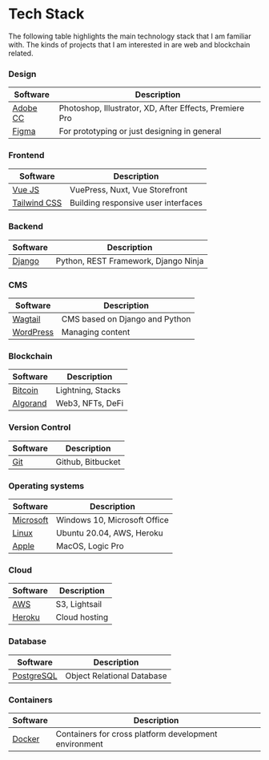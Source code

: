 # Tech Stack
The following table highlights the main technology stack that I am familiar with.  The kinds of projects that I am interested in are web and blockchain related. 

### Design
| Software | Description |
| ----------- | ----------- |
| [Adobe CC](https://www.adobe.com/ca/creativecloud.html) | Photoshop, Illustrator, XD, After Effects, Premiere Pro |
| [Figma](https://figma.com) | For prototyping or just designing in general |


### Frontend
| Software | Description |
| ----------- | ----------- |
| [Vue JS](https://vuejs.org/) | VuePress, Nuxt, Vue Storefront |
| [Tailwind CSS](https://tailwindcss.com/) | Building responsive user interfaces |

### Backend
| Software | Description |
| ----------- | ----------- |
| [Django](https://www.djangoproject.com/) | Python, REST Framework, Django Ninja |


### CMS
| Software | Description |
| ----------- | ----------- |
| [Wagtail](https://wagtail.org/) | CMS based on Django and Python | 
| [WordPress](https://wordpress.org/) | Managing content | 

### Blockchain
| Software | Description |
| ----------- | ----------- |
| [Bitcoin](https://www.bitcoin.org/) | Lightning, Stacks |
| [Algorand](https://www.algorand.com/) | Web3, NFTs, DeFi |

### Version Control
| Software | Description |
| ----------- | ----------- |
| [Git](https://git-scm.com/) | Github, Bitbucket |


### Operating systems
| Software | Description |
| ----------- | ----------- |
| [Microsoft](https://www.microsoft.com/) | Windows 10, Microsoft Office |
| [Linux](https://www.linuxfoundation.org/) | Ubuntu 20.04, AWS, Heroku |
| [Apple](https://www.apple.com/) | MacOS, Logic Pro |


### Cloud
| Software | Description |
| ----------- | ----------- |
| [AWS](https://aws.amazon.com/) | S3, Lightsail | 
| [Heroku](https://www.heroku.com/) | Cloud hosting | 

### Database
| Software | Description |
| ----------- | ----------- |
| [PostgreSQL](https://www.postgresql.org/) | Object Relational Database |

### Containers
| Software | Description |
| ----------- | ----------- |
| [Docker](https://www.docker.com/) | Containers for cross platform development environment |